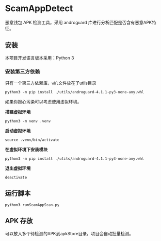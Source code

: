 # ScamAppDetect

恶意钱包 APK 检测工具，采用 androguard 库进行分析匹配是否含有恶意APK特征。

## 安装

本项目开发语言版本采用：Python 3

### 安装第三方依赖

只有一个第三方依赖库，`whl`文件放在了utils目录

```shell
python3 -m pip install ./utils/androguard-4.1.1-py3-none-any.whl
```

如果你担心污染可以考虑使用虚拟环境。

**搭建虚拟环境**
```shell
python3 -m venv .venv
```
**启动虚拟环境**
```shell
source .venv/bin/activate
```

**在虚拟环境下安装模块**
```shell
python3 -m pip install ./utils/androguard-4.1.1-py3-none-any.whl
```

**退出虚拟环境**
```shell
deactivate
```

## 运行脚本
```shell
python3 runScamAppScan.py
```

## APK 存放
可以放入多个待检测的APK到apkStore目录，项目会自动批量检测。
